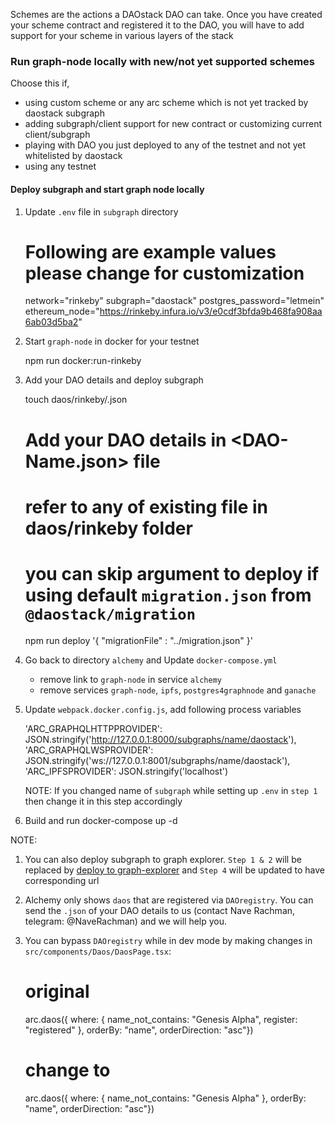 Schemes are the actions a DAOstack DAO can take. Once you have created your scheme contract and registered it to the DAO, you will have to add support for your scheme in various layers of the stack

### Run  graph-node locally with new/not yet supported schemes

  Choose this if,

  - using custom scheme or any arc scheme which is not yet tracked by daostack subgraph
  - adding subgraph/client support for new contract or customizing current client/subgraph
  - playing with DAO you just deployed to any of the testnet and not yet whitelisted by daostack
  - using any testnet

#### Deploy subgraph and start graph node locally

  1. Update `.env` file in `subgraph` directory

        # Following are example values please change for customization
        network="rinkeby"
        subgraph="daostack"
        postgres_password="letmein"
        ethereum_node="https://rinkeby.infura.io/v3/e0cdf3bfda9b468fa908aa6ab03d5ba2"

  2. Start `graph-node` in docker for your testnet

        npm run docker:run-rinkeby 

  3. Add your DAO details and deploy subgraph

        touch daos/rinkeby/<DAO-Name>.json

        # Add your DAO details in <DAO-Name.json> file
        # refer to any of existing file in daos/rinkeby folder
        # you can skip argument to deploy if using default `migration.json` from `@daostack/migration`

        npm run deploy '{  "migrationFile" : "../migration.json" }'
        
  4. Go back to directory `alchemy` and Update `docker-compose.yml`

        - remove link to `graph-node` in service `alchemy`
        - remove services `graph-node`, `ipfs`, `postgres4graphnode` and `ganache`

  5. Update `webpack.docker.config.js`, add following process variables

        'ARC_GRAPHQLHTTPPROVIDER': JSON.stringify('http://127.0.0.1:8000/subgraphs/name/daostack'),
        'ARC_GRAPHQLWSPROVIDER': JSON.stringify('ws://127.0.0.1:8001/subgraphs/name/daostack'),
        'ARC_IPFSPROVIDER': JSON.stringify('localhost')

      NOTE: If you changed name of `subgraph` while setting up `.env` in `step 1` then change it in this step accordingly
      
  6. Build and run
          docker-compose up -d

  NOTE: 

  1. You can also deploy subgraph to graph explorer. `Step 1 & 2` will be replaced by [deploy to graph-explorer](https://github.com/daostack/subgraph#deploy-subgraph)
   and `Step 4` will be updated to have corresponding url

  2. Alchemy only shows `daos` that are registered via `DAOregistry`. You can send the `.json` of your DAO details to us (contact Nave Rachman, telegram: @NaveRachman) and we will help you.
  
  3. You can bypass `DAOregistry` while in dev mode by making changes in `src/components/Daos/DaosPage.tsx`:
      
      # original
      arc.daos({ where: { name_not_contains: "Genesis Alpha", register: "registered" }, orderBy: "name", orderDirection: "asc"})

      # change to
      arc.daos({ where: { name_not_contains: "Genesis Alpha" }, orderBy: "name", orderDirection: "asc"})
